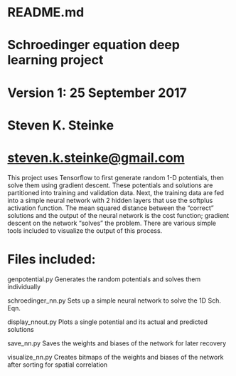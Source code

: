 # README.md
# Schroedinger equation deep learning project
# Version 1: 25 September 2017
# Steven K. Steinke
# steven.k.steinke@gmail.com
This project uses Tensorflow to first generate random 1-D potentials, then solve them using
gradient descent. These potentials and solutions are partitioned into training and validation data.
Next, the training data are fed into a simple neural network with 2 hidden layers that use
the softplus activation function. The mean squared distance between the “correct” solutions
and the output of the neural network is the cost function; gradient descent on the network
“solves” the problem. There are various simple tools included to visualize the output of this process.

# Files included:
genpotential.py   Generates the random potentials and solves them individually

schroedinger_nn.py   Sets up a simple neural network to solve the 1D Sch. Eqn.

display_nnout.py    Plots a single potential and its actual and predicted solutions

save_nn.py     Saves the weights and biases of the network for later recovery

visualize_nn.py   Creates bitmaps of the weights and biases of the network after sorting for spatial correlation
